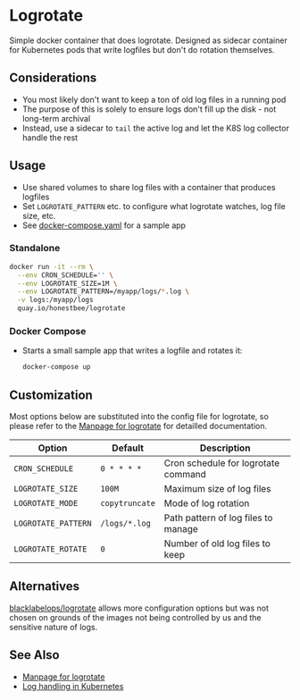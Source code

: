 # Logrotate

Simple docker container that does logrotate. Designed as sidecar container for Kubernetes pods that
write logfiles but don't do rotation themselves.

## Considerations

- You most likely don't want to keep a ton of old log files in a running pod
- The purpose of this is solely to ensure logs don't fill up the disk - not long-term archival
- Instead, use a sidecar to `tail` the active log and let the K8S log collector handle the rest

## Usage

- Use shared volumes to share log files with a container that produces logfiles
- Set `LOGROTATE_PATTERN` etc. to configure what logrotate watches, log file size, etc.
- See [docker-compose.yaml](docker-compose.yaml) for a sample app

### Standalone

```sh
docker run -it --rm \
  --env CRON_SCHEDULE='' \
  --env LOGROTATE_SIZE=1M \
  --env LOGROTATE_PATTERN=/myapp/logs/*.log \
  -v logs:/myapp/logs
  quay.io/honestbee/logrotate
```

### Docker Compose

- Starts a small sample app that writes a logfile and rotates it:

  ```sh
  docker-compose up
  ```

## Customization

Most options below are substituted into the config file for logrotate, so please refer to the
[Manpage for logrotate](https://linux.die.net/man/8/logrotate) for detailled documentation.

|Option|Default|Description|
|------|-------|-----------|
|`CRON_SCHEDULE`|`0 * * * *`|Cron schedule for logrotate command|
|`LOGROTATE_SIZE`|`100M`|Maximum size of log files|
|`LOGROTATE_MODE`|`copytruncate`|Mode of log rotation|
|`LOGROTATE_PATTERN`|`/logs/*.log`|Path pattern of log files to manage|
|`LOGROTATE_ROTATE`|`0`|Number of old log files to keep|

## Alternatives

[blacklabelops/logrotate](https://github.com/blacklabelops/logrotate) allows more configuration
options but was not chosen on grounds of the images not being controlled by us and the sensitive
nature of logs.

## See Also

- [Manpage for logrotate](https://linux.die.net/man/8/logrotate)
- [Log handling in Kubernetes](https://kubernetes.io/docs/concepts/cluster-administration/logging/)
